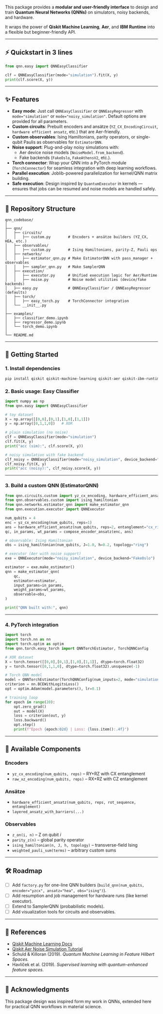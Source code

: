 This package provides a **modular and user-friendly interface** to design and train **Quantum Neural Networks (QNNs)** on simulators, noisy backends, and hardware.  

It wraps the power of **Qiskit Machine Learning**, **Aer**, and **IBM Runtime** into a flexible but beginner-friendly API.

---

## ⚡ Quickstart in 3 lines

```python
from qnn.easy import QNNEasyClassifier

clf = QNNEasyClassifier(mode="simulation").fit(X, y)
print(clf.score(X, y))
```

---

## ✨ Features

- **Easy mode**: Just call `QNNEasyClassifier` or `QNNEasyRegressor` with `mode="simulation"` or `mode="noisy_simulation"`. Default options are provided for all parameters.
- **Custom circuits**: Prebuilt encoders and ansätze (`YZ_CX_EncodingCircuit`, `hardware efficient ansatz`, etc.) that are Aer-friendly.
- **Custom observables**: Ising Hamiltonians, parity operators, or single-qubit Paulis as observables for `EstimatorQNN`.
- **Noise support**: Plug-and-play noisy simulations with:
  - Aer device noise models (`NoiseModel.from_backend`).
  - Fake backends (`FakeOslo`, `FakeAthensV2`, etc.).
- **Torch connector**: Wrap your QNN into a PyTorch module (`TorchConnector`) for seamless integration with deep learning workflows.
- **Parallel execution**: Joblib-powered parallelization for kernel/QNN matrix building.
- **Safe execution**: Design inspired by `QuantumExecutor` in kernels — ensures that jobs can be resumed and noise models are handled safely.

---

## 📂 Repository Structure

```
qnn_codebase/
│
├── qnn/
│   ├── circuits/
│   │   ├── custom.py        # Encoders + ansätze builders (YZ_CX, HEA, etc.)
│   ├── observables/
│   │   ├── custom.py        # Ising Hamiltonians, parity-Z, Pauli ops
│   ├── networks/
│   │   ├── estimator_qnn.py # Make EstimatorQNN with pass_manager + observables
│   │   ├── sampler_qnn.py   # Make SamplerQNN
│   ├── execution/
│   │   ├── executor.py      # Unified execution logic for Aer/Runtime
│   │   ├── noise.py         # Noise model utilities (device/fake backends)
│   ├── easy.py              # QNNEasyClassifier / QNNEasyRegressor (defaults)
│   ├── torch/
│   │   ├── easy_torch.py    # TorchConnector integration
│   └── __init__.py
│
├── examples/
│   ├── classifier_demo.ipynb
│   ├── regressor_demo.ipynb
│   └── torch_demo.ipynb
│
└── README.md
```

---

## 🚀 Getting Started

### 1. Install dependencies

```bash
pip install qiskit qiskit-machine-learning qiskit-aer qiskit-ibm-runtime torch joblib tqdm
```

### 2. Basic usage: Easy Classifier

```python
import numpy as np
from qnn.easy import QNNEasyClassifier

# toy dataset
X = np.array([[0,0],[0,1],[1,0],[1,1]])
y = np.array([0,1,1,0])   # XOR

# plain simulation (no noise)
clf = QNNEasyClassifier(mode="simulation")
clf.fit(X, y)
print("acc (sim):", clf.score(X, y))

# noisy simulation with fake backend
clf_noisy = QNNEasyClassifier(mode="noisy_simulation", device_backend="FakeOslo")
clf_noisy.fit(X, y)
print("acc (noisy):", clf_noisy.score(X, y))
```

---

### 3. Build a custom QNN (EstimatorQNN)

```python
from qnn.circuits.custom import yz_cx_encoding, hardware_efficient_ansatz, compose_encoder_ansatz
from qnn.observables.custom import ising_hamiltonian
from qnn.networks.estimator_qnn import make_estimator_qnn
from qnn.execution.executor import QNNExecutor

num_qubits = 4
enc = yz_cx_encoding(num_qubits, reps=1)
ans = hardware_efficient_ansatz(num_qubits, reps=2, entanglement="cx_ring")
qc, in_params, wt_params = compose_encoder_ansatz(enc, ans)

# observable: Ising Hamiltonian
obs = ising_hamiltonian(num_qubits, J=1.0, h=0.2, topology="ring")

# executor (Aer with noise support)
exe = QNNExecutor(mode="noisy_simulation", device_backend="FakeOslo")

estimator = exe.make_estimator()
qnn = make_estimator_qnn(
    qc,
    estimator=estimator,
    input_params=in_params,
    weight_params=wt_params,
    observable=obs,
)

print("QNN built with:", qnn)
```

---

### 4. PyTorch integration

```python
import torch
import torch.nn as nn
import torch.optim as optim
from qnn.torch.easy_torch import QNNTorchEstimator, TorchQNNConfig

# XOR dataset
X = torch.tensor([[0,0],[0,1],[1,0],[1,1]], dtype=torch.float32)
y = torch.tensor([0,1,1,0], dtype=torch.float32).unsqueeze(-1)

# Torch QNN model
model = QNNTorchEstimator(TorchQNNConfig(num_inputs=2, mode="simulation"))
criterion = nn.BCEWithLogitsLoss()
opt = optim.Adam(model.parameters(), lr=0.1)

# training loop
for epoch in range(20):
    opt.zero_grad()
    out = model(X)
    loss = criterion(out, y)
    loss.backward()
    opt.step()
    print(f"Epoch {epoch:02d} | Loss: {loss.item():.4f}")
```

---

## 🧩 Available Components

### Encoders
- `yz_cx_encoding(num_qubits, reps)` – RY+RZ with CX entanglement
- `raw_xz_encoding(num_qubits, reps)` – RX+RZ with CZ entanglement

### Ansätze
- `hardware_efficient_ansatz(num_qubits, reps, rot_sequence, entanglement)`
- `layered_ansatz_with_barriers(...)`

### Observables
- `z_on(i, n)` – Z on qubit *i*
- `parity_z(n)` – global parity operator
- `ising_hamiltonian(n, J, h, topology)` – transverse-field Ising
- `weighted_pauli_sum(terms)` – arbitrary custom sums

---

## 🛠 Roadmap

- [ ] Add `factory.py` for one-line QNN builders (`build_qnn(num_qubits, encoder="yzcx", ansatz="hea", obs="ising")`).
- [ ] Add resumption and job management for hardware runs (like kernel executor).
- [ ] Extend to SamplerQNN (probabilistic models).
- [ ] Add visualization tools for circuits and observables.

---

## 📖 References

- [Qiskit Machine Learning Docs](https://qiskit-community.github.io/qiskit-machine-learning/)
- [Qiskit Aer Noise Simulation Tutorial](https://qiskit.github.io/qiskit-aer/tutorials/2_device_noise_simulation.html)
- Schuld & Killoran (2019). *Quantum Machine Learning in Feature Hilbert Spaces.*
- Havlíček et al. (2019). *Supervised learning with quantum-enhanced feature spaces.*

---

## 🙌 Acknowledgments

This package design was inspired form my work in QNNs, extended here for practical QNN workflows in material science.
